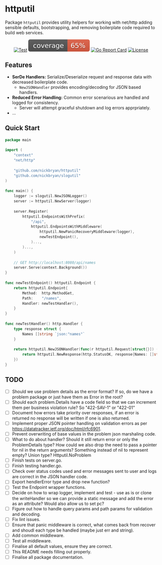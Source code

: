 # httputil
Package `httputil` provides utility helpers for working with net/http adding sensible defaults, bootstrapping, and 
removing boilerplate code required to build web services.

<div align="center">

[![Test](https://github.com/nickbryan/httputil/actions/workflows/test.yml/badge.svg)](https://github.com/nickbryan/httputil/actions)
[![Coverage](https://raw.githubusercontent.com/nickbryan/httputil/badges/.badges/main/coverage.svg)](https://github.com/nickbryan/httputil/actions)
[![Go Report Card](https://goreportcard.com/badge/nickbryan/httputil)](https://goreportcard.com/report/nickbryan/httputil)
[![License](https://img.shields.io/badge/license-MIT-blue.svg)](https://github.com/nickbryan/httputil/blob/master/LICENSE)

</div>

## Features
* **SerDe Handlers:** Serialize/Deserialize request and response data with decreased boilerplate code.
    * `NewJSONHandler` provides encoding/decoding for JSON based handlers.
* **Reduced Error Handling:** Common error scenarious are handled and logged for consistency.
    * Server will attempt graceful shutdown and log errors apprpriately.
* ...

## Quick Start
```go
package main

import (
	"context"
	"net/http"

	"github.com/nickbryan/httputil"
	"github.com/nickbryan/slogutil"
)

func main() {
	logger := slogutil.NewJSONLogger()
	server := httputil.NewServer(logger)

	server.Register(
		httputil.EndpointsWithPrefix(
			"/api",
			httputil.EndpointsWithMiddleware(
				httputil.NewPanicRecoveryMiddleware(logger),
				newTestEndpoint(),
			)...,
		)...,
	)

	// GET http://localhost:8080/api/names
	server.Serve(context.Background())
}

func newTestEndpoint() httputil.Endpoint {
	return httputil.Endpoint{
		Method:  http.MethodGet,
		Path:    "/names",
		Handler: newTestHandler(),
	}
}

func newTestHandler() http.Handler {
	type response struct {
		Names []string `json:"names"`
	}

	return httputil.NewJSONHandler(func(r httputil.Request[struct{}]) (*httputil.Response[response], error) {
		return httputil.NewResponse(http.StatusOK, response{Names: []string{"Dr Jones"}}), nil
	})
}
```

## TODO
* [ ] Should we use problem details as the error format? If so, do we have a problem package or just have them as Error in the root?
* [ ] Should each problem.Details have a code field so that we can increment them per business violation rule? So "422-SAV-1" or "422-01"
* [ ] Document how errors take priority over responses, if an error is returned no response will be written if one is also returned. 
* [ ] Implement proper JSON pointer handling on validation errors as per https://datatracker.ietf.org/doc/html/rfc6901.
* [ ] Prevent overwriting of base values in the problem json marshaling code.
* [ ]  What to do about handler? Should it still return error or only the ProblemDetails type? How could we also drop the need to pass a pointer for nil in the return arguments? Something instead of nil to represent empty? Union type? Httputil.NoProblem
* [ ] Finish tests on server.go. 
* [ ] Finish testing handler.go.
* [ ] Check over status codes used and error messages sent to user and logs are correct in the JSON handler code.
* [ ] Export hendlerError type and drop new function?
* [ ] Test the Endpoint wrapper functions.
* [ ] Decide on how to wrap logger, implement and test - use as is or clone the writeHandler so we can provide a static message and add the error as an attribute? Would also allow us to set pc?
* [ ] Figure out how to handle query params and path params for validation and decoding.
* [ ] Fix lint issues. 
* [ ] Ensure that panic middleware is correct, what comes back from recover and shoudl each type be handled (maybe just err and string).
* [ ] Add common middleware.
* [ ] Test all middleware.
* [ ] Finalise all default values, ensure they are correct. 
* [ ] This README needs filling out properly.
* [ ] Finalise all package documentation.
